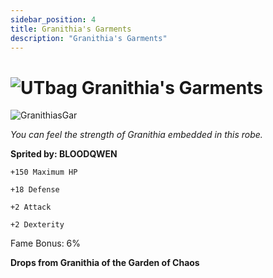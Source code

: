 ```yaml
---
sidebar_position: 4
title: Granithia's Garments
description: "Granithia's Garments"
---
```


# ![UTbag](https://cdn.discordapp.com/attachments/1107378591026655272/1107460067399315627/adf.png) Granithia's Garments

![GranithiasGar](https://vwiki.valorserver.com/api/item/picture/granithia's%20garments)

<i>You can feel the strength of Granithia embedded in this robe.</i>

**Sprited by: BLOODQWEN**

    +150 Maximum HP
    
    +18 Defense
    
    +2 Attack
    
    +2 Dexterity
    
Fame Bonus: 6%

**Drops from Granithia of the Garden of Chaos**
